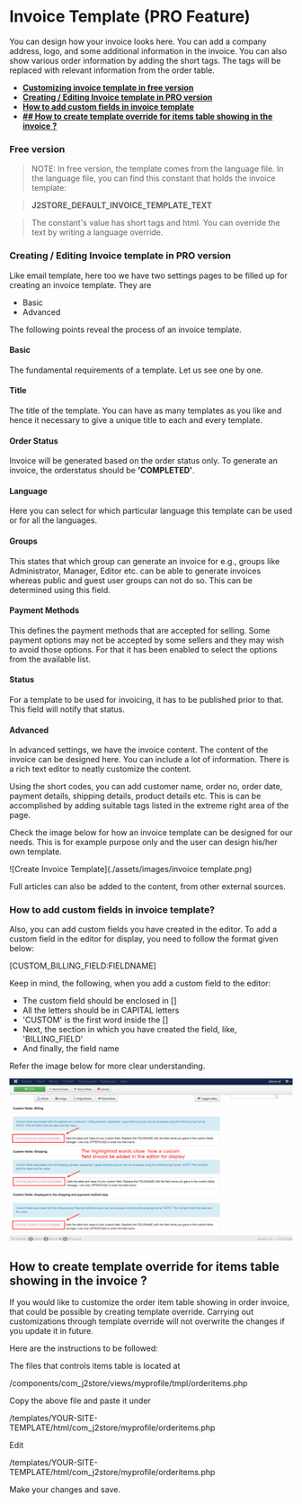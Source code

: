 # Invoice Template  (PRO Feature)

You can design how your invoice looks here. You can add  a company address, logo, and some additional information in the invoice. You can also show various order information by adding the short tags. The tags will be replaced with relevant information from the order table.

* **[Customizing invoice template in free version](#free-version)**
* **[Creating / Editing Invoice template in PRO version](#pro-version)**
* **[How to add custom fields in invoice template](#custom-fields)**
* **[## How to create template override for items table showing in the invoice ?](#template-override)**

<a name="free-version"></a>
### Free version

>NOTE: In free version, the template comes from the language file.
In the language file, you can find this constant that holds the invoice template: 

>**J2STORE_DEFAULT_INVOICE_TEMPLATE_TEXT**

>The constant's value has short tags and html. You can override the text by writing a language override.

<a name="pro-version"></a>
### Creating / Editing Invoice template in PRO version
Like email template, here too we have two settings pages to be filled up for creating an invoice template. They are
* Basic
* Advanced

The following points reveal the process of an invoice template.

#### Basic
The fundamental requirements of a template. Let us see one by one.

#### Title
The title of the template. You can have as many templates as you like and hence it necessary to give a unique title to each and every template.

#### Order Status
Invoice will be generated based on the order status only. To generate an invoice, the orderstatus should be **'COMPLETED'**.

#### Language
Here you can select for which particular language this template can be used or for all the languages.

#### Groups
This states that which group can generate an invoice for e.g., groups like Administrator, Manager, Editor etc. can be able to generate invoices whereas public and guest user groups can not do so. This can be determined using this field.

#### Payment Methods
This defines the payment methods that are accepted for selling. Some payment options may not be accepted by some sellers and they may wish to avoid those options. For that it has been enabled to select the options from the available list.

#### Status
For a template to be used for invoicing, it has to be published prior to that. This field will notify that status.

#### Advanced
In advanced settings, we have the invoice content. The content of the invoice can be designed here. You can include a lot of information. There is a rich text editor to neatly customize the content. 

Using the short codes, you can add customer name, order no, order date, payment details, shipping details, product details etc. This is can be accomplished by adding suitable tags listed in the extreme right area of the page.

Check the image below for how an invoice template can be designed for our needs. This is for example purpose only and the user can design his/her own template.

![Create Invoice Template](./assets/images/invoice template.png)

Full articles can also be added to the content, from other external sources.

<a name="custom-fields"></a>
### How to add custom fields in invoice template?

Also, you can add custom fields you have created in the editor. To add a custom field in the editor for display, you need to follow the format given below:

[CUSTOM_BILLING_FIELD:FIELDNAME]

Keep in mind, the following, when you add a custom field to the editor:

* The custom field should be enclosed in []
* All the letters should be in CAPITAL letters
* 'CUSTOM' is the first word inside the []
* Next, the section in which you have created the field, like, 'BILLING_FIELD'
* And finally, the field name

Refer the image below for more clear understanding.

![](./assets/images/guide-to-add-custom-field.png)

<a name="template-override"></a>
## How to create template override for items table showing in the invoice ?

If you would like to customize the order item table showing in order invoice, that could be possible by creating template override. Carrying out customizations through template override will not overwrite the changes if you update it in future.

Here are the instructions to be followed:

The files that controls items table is located at

/components/com_j2store/views/myprofile/tmpl/orderitems.php

Copy the above file and paste it under

/templates/YOUR-SITE-TEMPLATE/html/com_j2store/myprofile/orderitems.php

Edit

/templates/YOUR-SITE-TEMPLATE/html/com_j2store/myprofile/orderitems.php

Make your changes and save.